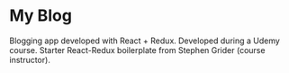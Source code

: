 # My Blog

Blogging app developed with React + Redux. Developed during a Udemy course.
Starter React-Redux boilerplate from Stephen Grider (course instructor).
